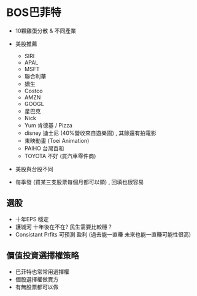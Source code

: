 # BOS巴菲特

- 10顆雞蛋分散 & 不同產業
- 美股推薦
    - SIRI
    - APAL
    - MSFT
    - 聯合利華
    - 嬌生
    - Costco
    - AMZN
    - GOOGL
    - 星巴克
    - Nick
    - Yum 肯德基 / Pizza
    - disney 迪士尼 (40%營收來自遊樂園) , 其餘還有拍電影
    - 東映動畫 (Toei Animation)
    - PAIHO 台灣百和
    - TOYOTA 不好 (買汽車零件商)

- 美股與台股不同
- 每季發 (買某三支股票每個月都可以領) , 回填也很容易


## 選股
- 十年EPS 穩定
- 護城河 十年後在不在? 民生需要比較穩？
- Consistant Prfits 可預測  盈利  (過去能一直賺 未來也能一直賺可能性很高)


## 價值投資選擇權策略
- 巴菲特也常常用選擇權
- 個股選擇權做賣方
- 有無股票都可以做